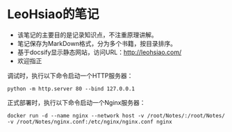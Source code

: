# LeoHsiao的笔记

- 该笔记的主要目的是记录知识点，不注重原理讲解。
- 笔记保存为MarkDown格式，分为多个书籍，按目录排序。
- 基于docsify显示静态网站，访问URL：<http://leohsiao.com/>
- 欢迎指正


<!-- 该文件内不能再使用 # 标题，以免破坏目录排版 -->

调试时，执行以下命令启动一个HTTP服务器：

```
python -m http.server 80 --bind 127.0.0.1
```

正式部署时，执行以下命令启动一个Nginx服务器：
```
docker run -d --name nginx --network host -v /root/Notes/:/root/Notes/ -v /root/Notes/nginx.conf:/etc/nginx/nginx.conf nginx
```

